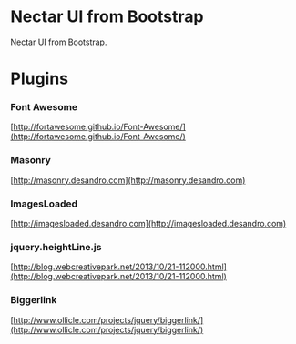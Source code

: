 Nectar UI from Bootstrap
=========

Nectar UI from Bootstrap.


# Plugins

### Font Awesome

[http://fortawesome.github.io/Font-Awesome/](http://fortawesome.github.io/Font-Awesome/)

### Masonry

[http://masonry.desandro.com](http://masonry.desandro.com)

### ImagesLoaded

[http://imagesloaded.desandro.com](http://imagesloaded.desandro.com)

### jquery.heightLine.js

[http://blog.webcreativepark.net/2013/10/21-112000.html](http://blog.webcreativepark.net/2013/10/21-112000.html)

### Biggerlink

[http://www.ollicle.com/projects/jquery/biggerlink/](http://www.ollicle.com/projects/jquery/biggerlink/)

### 

[]()

### 

[]()

### 

[]()

### 

[]()

### 

[]()